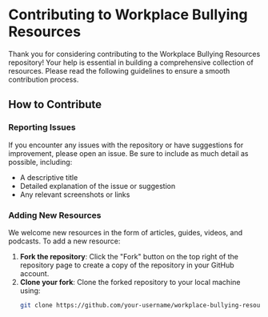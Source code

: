 # Contributing to Workplace Bullying Resources

Thank you for considering contributing to the Workplace Bullying Resources repository! Your help is essential in building a comprehensive collection of resources. Please read the following guidelines to ensure a smooth contribution process.

## How to Contribute

### Reporting Issues

If you encounter any issues with the repository or have suggestions for improvement, please open an issue. Be sure to include as much detail as possible, including:
- A descriptive title
- Detailed explanation of the issue or suggestion
- Any relevant screenshots or links

### Adding New Resources

We welcome new resources in the form of articles, guides, videos, and podcasts. To add a new resource:
1. **Fork the repository**: Click the "Fork" button on the top right of the repository page to create a copy of the repository in your GitHub account.
2. **Clone your fork**: Clone the forked repository to your local machine using:
   ```sh
   git clone https://github.com/your-username/workplace-bullying-resources.git
